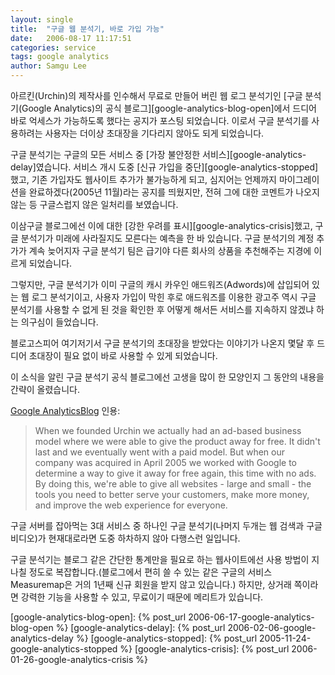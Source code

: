 ```yaml
---
layout: single
title:  "구글 웹 분석기, 바로 가입 가능"
date:   2006-08-17 11:17:51
categories: service
tags: google analytics
author: Samgu Lee
---
```

아르킨(Urchin)의 제작사를 인수해서 무료로 만들어 버린 웹 로그 분석기인 [구글 분석기(Google Analytics)의 공식 블로그][google-analytics-blog-open]에서 드디어 바로 억세스가 가능하도록 했다는 공지가 포스팅 되었습니다. 이로서 구글 분석기를 사용하려는 사용자는 더이상 초대장을 기다리지 않아도 되게 되었습니다.

구글 분석기는 구글의 모든 서비스 중 [가장 불안정한 서비스][google-analytics-delay]였습니다. 서비스 개시 도중 [신규 가입을 중단][google-analytics-stopped]했고, 기존 가입자도 웹사이트 추가가 불가능하게 되고, 심지어는 언제까지 마이그레이션을 완료하겠다(2005년 11월)라는 공지를 띄웠지만, 전혀 그에 대한 코멘트가 나오지 않는 등 구글스럽지 않은 일처리를 보였습니다.

이삼구글 블로그에선 이에 대한 [강한 우려를 표시][google-analytics-crisis]했고, 구글 분석기가 미래에 사라질지도 모른다는 예측을 한 바 있습니다. 구글 분석기의 계정 추가가 계속 늦어지자 구글 분석기 팀은 급기야 다른 회사의 상품을 추천해주는 지경에 이르게 되었습니다.

그렇지만, 구글 분석기가 이미 구글의 캐시 카우인 애드워즈(Adwords)에 삽입되어 있는 웹 로그 분석기이고, 사용자 가입이 막힌 후로 애드워즈를 이용한 광고주 역시 구글 분석기를 사용할 수 없게 된 것을 확인한 후 어떻게 해서든 서비스를 지속하지 않겠냐 하는 의구심이 들었습니다.

블로고스피어 여기저기서 구글 분석기의 초대장을 받았다는 이야기가 나온지 몇달 후 드디어 초대장이 필요 없이 바로 사용할 수 있게 되었습니다.

이 소식을 알린 구글 분석기 공식 블로그에선 고생을 많이 한 모양인지 그 동안의 내용을 간략이 올렸습니다.

[Google AnalyticsBlog](http://analytics.blogspot.com/2006/08/were-open-instant-access-now-available_15.html) 인용:

> When we founded Urchin we actually had an ad-based business model where we were able to give the product away for free. It didn't last and we eventually went with a paid model. But when our company was acquired in April 2005 we worked with Google to determine a way to give it away for free again, this time with no ads. By doing this, we're able to give all websites - large and small - the tools you need to better serve your customers, make more money, and improve the web experience for everyone.

구글 서버를 잡아먹는 3대 서비스 중 하나인 구글 분석기(나머지 두개는 웹 검색과 구글 비디오)가 현재대로라면 도중 하차하지 않아 다행스런 일입니다.

구글 분석기는 블로그 같은 간단한 통계만을 필요로 하는 웹사이트에선 사용 방법이 지나칠 정도로 복잡합니다.(블로그에서 편히 쓸 수 있는 같은 구글의 서비스 Measuremap은 거의 1년째 신규 회원을 받지 않고 있습니다.) 하지만, 상거래 쪽이라면 강력한 기능을 사용할 수 있고, 무료이기 때문에 메리트가 있습니다.

[google-analytics-blog-open]: {% post_url 2006-06-17-google-analytics-blog-open %}
[google-analytics-delay]: {% post_url 2006-02-06-google-analytics-delay %}
[google-analytics-stopped]: {% post_url 2005-11-24-google-analytics-stopped %}
[google-analytics-crisis]: {% post_url 2006-01-26-google-analytics-crisis %}